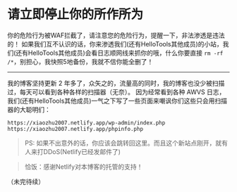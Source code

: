 # 请立即停止你的所作所为

你的危险行为被WAF拦截了，请注意您的危险行为，提醒一下，非法渗透是违法的！ 如果我们互不认识的话，你来渗透我们(还有HelloTools其他成员)的小站，我们(还有HelloTools其他成员)会看日志顺网线来抓你的哦，什么你要直接 `rm -rf /*`，别担心，我快照5地备份，我就不信你能全删了！

---

我的博客坚持更新 2 年多了，众矢之的，流量高的同时，我的博客也没少被扫描过，每天可以看到各种各样的扫描器（无奈）。
因为经常看到各种 AWVS 日志，我们(还有HelloTools其他成员)一气之下写了一些页面来嘲讽你们这些只会用扫描器的大聪明们：

```
https://xiaozhu2007.netlify.app/wp-admin/index.php
https://xiaozhu2007.netlify.app/phpinfo.php
```

> PS: 如果不出意外的话，你应该会跳转回这里。而且这个新站点刚开，就有人来打DDoS(Netlify已经发邮件了)

> 恰饭：感谢Netlify对本博客的托管的支持！

（未完待续）